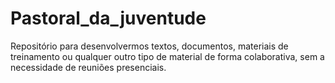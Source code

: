 # Pastoral_da_juventude
Repositório para desenvolvermos textos, documentos, materiais de treinamento ou qualquer outro tipo de material de forma colaborativa, sem a necessidade de reuniões presenciais.

